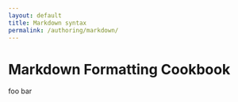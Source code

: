 ```yaml
---
layout: default
title: Markdown syntax
permalink: /authoring/markdown/
---
```


# Markdown Formatting Cookbook

foo bar